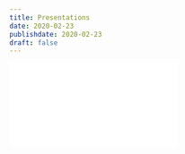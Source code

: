 ```yaml
---
title: Presentations
date: 2020-02-23
publishdate: 2020-02-23
draft: false
---
```

![presentations](/presentations/index.html )
